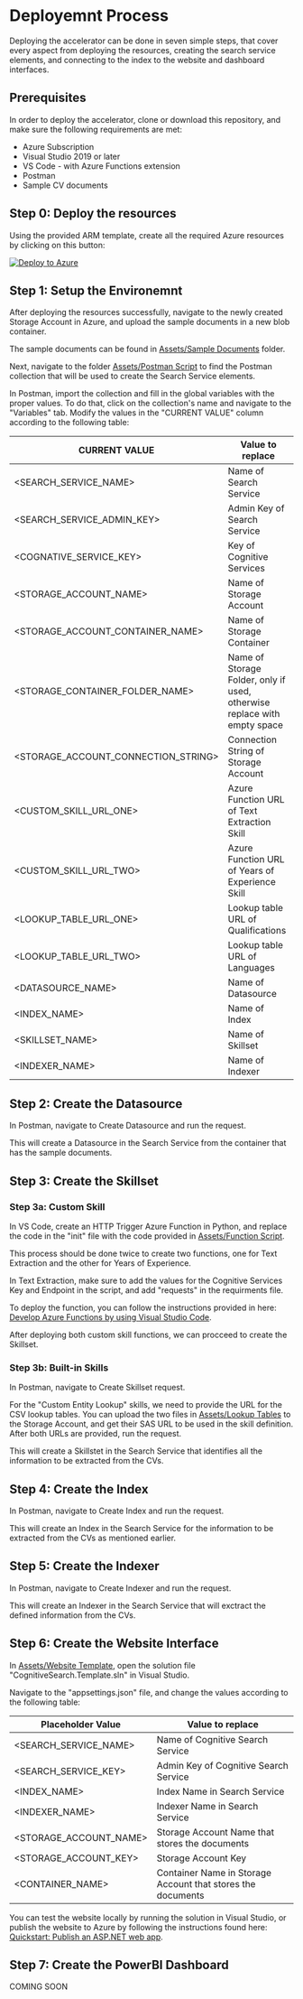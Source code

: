 # Deployemnt Process
Deploying the accelerator can be done in seven simple steps, that cover every aspect from deploying the resources, creating the search service elements, and connecting to the index to the website and dashboard interfaces. 

## Prerequisites
In order to deploy the accelerator, clone or download this repository, and make sure the following requirements are met:
- Azure Subscription  
- Visual Studio 2019 or later
- VS Code - with Azure Functions extension
- Postman 
- Sample CV documents 

## Step 0: Deploy the resources
Using the provided ARM template, create all the required Azure resources by clicking on this button: 

[![Deploy to Azure](https://aka.ms/deploytoazurebutton)](https://portal.azure.com/#create/Microsoft.Template/uri/)

## Step 1: Setup the Environemnt 
After deploying the resources successfully, navigate to the newly created Storage Account in Azure, and upload the sample documents in a new blob container.

The sample documents can be found in [Assets/Sample Documents]() folder. 

Next, navigate to the folder [Assets/Postman Script](https://github.com/AhmedAlmu/cv-knowledge-engine-accelerator/tree/main/Assets/Postman%20Script) to find the Postman collection that will be used to create the Search Service elements. 

In Postman, import the collection and fill in the global variables with the proper values. To do that, click on the collection's name and navigate to the "Variables" tab. Modify the values in the "CURRENT VALUE" column according to the following table: 

| CURRENT VALUE | Value to replace |
| ------ | ------ |
| <SEARCH_SERVICE_NAME> | Name of Search Service |
| <SEARCH_SERVICE_ADMIN_KEY> | Admin Key of Search Service |
| <COGNATIVE_SERVICE_KEY> | Key of Cognitive Services |
| <STORAGE_ACCOUNT_NAME> | Name of Storage Account |
| <STORAGE_ACCOUNT_CONTAINER_NAME> | Name of Storage Container |
| <STORAGE_CONTAINER_FOLDER_NAME> | Name of Storage Folder, only if used, otherwise replace with empty space |
| <STORAGE_ACCOUNT_CONNECTION_STRING> | Connection String of Storage Account  |
| <CUSTOM_SKILL_URL_ONE> | Azure Function URL of Text Extraction Skill |
| <CUSTOM_SKILL_URL_TWO> | Azure Function URL of Years of Experience Skill |
| <LOOKUP_TABLE_URL_ONE> | Lookup table URL of Qualifications |
| <LOOKUP_TABLE_URL_TWO> | Lookup table URL of Languages |
| <DATASOURCE_NAME> | Name of Datasource |
| <INDEX_NAME> | Name of Index |
| <SKILLSET_NAME> | Name of Skillset |
| <INDEXER_NAME> | Name of Indexer |

## Step 2: Create the Datasource
In Postman, navigate to Create Datasource and run the request. 

This will create a Datasource in the Search Service from the container that has the sample documents. 

## Step 3: Create the Skillset 
### Step 3a: Custom Skill
In VS Code, create an HTTP Trigger Azure Function in Python, and replace the code in the "init" file with the code provided in [Assets/Function Script](https://github.com/AhmedAlmu/cv-knowledge-engine-accelerator/tree/main/Assets/Function%20Script). 

This process should be done twice to create two functions, one for Text Extraction and the other for Years of Experience. 

In Text Extraction, make sure to add the values for the Cognitive Services Key and Endpoint in the script, and add "requests" in the requirments file.

To deploy the function, you can follow the instructions provided in here: [Develop Azure Functions by using Visual Studio Code](https://docs.microsoft.com/en-us/azure/azure-functions/functions-develop-vs-code?tabs=python).

After deploying both custom skill functions, we can procceed to create the Skillset. 

### Step 3b: Built-in Skills
In Postman, navigate to Create Skillset request. 

For the "Custom Entity Lookup" skills, we need to provide the URL for the CSV lookup tables. You can upload the two files in [Assets/Lookup Tables](https://github.com/AhmedAlmu/cv-knowledge-engine-accelerator/tree/main/Assets/Lookup%20Tables) to the Storage Account, and get their SAS URL to be used in the skill definition. After both URLs are provided, run the request.  

This will create a Skillstet in the Search Service that identifies all the information to be extracted from the CVs.

## Step 4: Create the Index
In Postman, navigate to Create Index and run the request. 

This will create an Index in the Search Service for the information to be extracted from the CVs as mentioned earlier.

## Step 5: Create the Indexer
In Postman, navigate to Create Indexer and run the request. 

This will create an Indexer in the Search Service that will exctract the defined information from the CVs.

## Step 6: Create the Website Interface
In [Assets/Website Template](https://github.com/AhmedAlmu/cv-knowledge-engine-accelerator/tree/main/Assets/Website%20Template), open the solution file "CognitiveSearch.Template.sln" in Visual Studio. 

Navigate to the "appsettings.json" file, and change the values according to the following table:

| Placeholder Value | Value to replace |
| ------ | ------ |
| <SEARCH_SERVICE_NAME> | Name of Cognitive Search Service |
| <SEARCH_SERVICE_KEY> | Admin Key of Cognitive Search Service |
| <INDEX_NAME> | Index Name in Search Service |
| <INDEXER_NAME> | Indexer Name in Search Service |
| <STORAGE_ACCOUNT_NAME> | Storage Account Name that stores the documents |
| <STORAGE_ACCOUNT_KEY> | Storage Account Key |
| <CONTAINER_NAME> | Container Name in Storage Account that stores the documents |

You can test the website locally by running the solution in Visual Studio, or publish the website to Azure by following the instructions found here: [Quickstart: Publish an ASP.NET web app](https://docs.microsoft.com/en-US/visualstudio/deployment/quickstart-deploy-aspnet-web-app?view=vs-2019&tabs=azure).

## Step 7: Create the PowerBI Dashboard
COMING SOON
